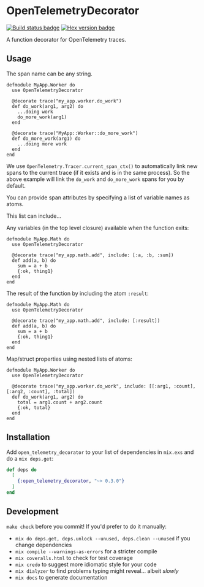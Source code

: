 # OpenTelemetryDecorator

[![Build status badge](https://github.com/marcdel/open_telemetry_decorator/workflows/Elixir%20CI/badge.svg)](https://github.com/marcdel/open_telemetry_decorator/actions)
[![Hex version badge](https://img.shields.io/hexpm/v/open_telemetry_decorator.svg)](https://hex.pm/packages/open_telemetry_decorator)

<!-- MDOC -->
<!-- INCLUDE -->
A function decorator for OpenTelemetry traces.

## Usage

The span name can be any string.

    defmodule MyApp.Worker do
      use OpenTelemetryDecorator

      @decorate trace("my_app.worker.do_work")
      def do_work(arg1, arg2) do
        ...doing work
        do_more_work(arg1)
      end

      @decorate trace("MyApp::Worker::do_more_work")
      def do_more_work(arg1) do
        ...doing more work
      end
    end

We use `OpenTelemetry.Tracer.current_span_ctx()` to automatically link new spans to the current trace (if it exists and is in the same process). So the above example will link the `do_work` and `do_more_work` spans for you by default. 

You can provide span attributes by specifying a list of variable names as atoms.

This list can include...

Any variables (in the top level closure) available when the function exits:

    defmodule MyApp.Math do
      use OpenTelemetryDecorator

      @decorate trace("my_app.math.add", include: [:a, :b, :sum])
      def add(a, b) do
        sum = a + b
        {:ok, thing1}
      end
    end
    
    
The result of the function by including the atom `:result`:

    defmodule MyApp.Math do
      use OpenTelemetryDecorator

      @decorate trace("my_app.math.add", include: [:result])
      def add(a, b) do
        sum = a + b
        {:ok, thing1}
      end
    end
    
    
Map/struct properties using nested lists of atoms:

    defmodule MyApp.Worker do
      use OpenTelemetryDecorator

      @decorate trace("my_app.worker.do_work", include: [[:arg1, :count], [:arg2, :count], :total])
      def do_work(arg1, arg2) do
        total = arg1.count + arg2.count
        {:ok, total}
      end
    end

## Installation

Add `open_telemetry_decorator` to your list of dependencies in `mix.exs` and do a `mix deps.get`:

```elixir
def deps do
  [
    {:open_telemetry_decorator, "~> 0.3.0"}
  ]
end
```

<!-- MDOC -->

## Development

`make check` before you commit! If you'd prefer to do it manually:

* `mix do deps.get, deps.unlock --unused, deps.clean --unused` if you change dependencies
* `mix compile --warnings-as-errors` for a stricter compile
* `mix coveralls.html` to check for test coverage
* `mix credo` to suggest more idiomatic style for your code
* `mix dialyzer` to find problems typing might reveal… albeit *slowly*
* `mix docs` to generate documentation
